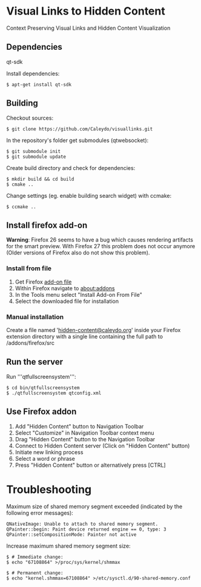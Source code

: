 # Visual Links to Hidden Content

Context Preserving Visual Links and Hidden Content Visualization


## Dependencies

qt-sdk

Install dependencies:

    $ apt-get install qt-sdk

## Building

Checkout sources:

    $ git clone https://github.com/Caleydo/visuallinks.git

In the repository's folder get submodules (qtwebsocket):

    $ git submodule init
    $ git submodule update

Create build directory and check for dependencies:

    $ mkdir build && cd build
    $ cmake ..

Change settings (eg. enable building search widget) with ccmake:

    $ ccmake ..

## Install firefox add-on

**Warning**: Firefox 26 seems to have a bug which causes rendering artifacts for the smart preview. With Firefox 27 this problem does not occur anymore (Older versions of Firefox also do not show this problem).

### Install from file

1. Get Firefox [add-on file](https://github.com/Caleydo/visuallinks/blob/master/addons/firefox/hidden-content.xpi?raw=true)
2. Within Firefox navigate to [about:addons](about:addons)
3. In the Tools menu select "Install Add-on From File"
4. Select the downloaded file for installation

### Manual installation

Create a file named 'hidden-content@caleydo.org' inside your Firefox extension directory with a single line containing the full path to <your-source-directory>/addons/firefox/src

## Run the server

Run '''qtfullscreensystem''':

    $ cd bin/qtfullscreensystem
    $ ./qtfullscreensystem qtconfig.xml

## Use Firefox addon

1. Add "Hidden Content" button to Navigation Toolbar
  1. Select "Customize" in Navigation Toolbar context menu
  2. Drag "Hidden Content" button to the Navigation Toolbar
2. Connect to Hidden Content server (Click on "Hidden Content" button)
3. Initiate new linking process
  1. Select a word or phrase
  2. Press "Hidden Content" button or alternatively press [CTRL]

# Troubleshooting

Maximum size of shared memory segment exceeded (indicated by the following error
messages):

    QNativeImage: Unable to attach to shared memory segment.
    QPainter::begin: Paint device returned engine == 0, type: 3
    QPainter::setCompositionMode: Painter not active

Increase maximum shared memory segment size:

    $ # Immediate change:
    $ echo "67108864" >/proc/sys/kernel/shmmax

    $ # Permanent change:
    $ echo "kernel.shmmax=67108864" >/etc/sysctl.d/90-shared-memory.conf

